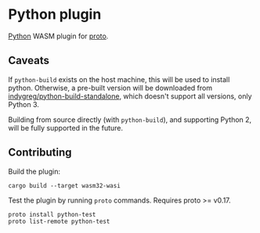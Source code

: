 # Python plugin

[Python](https://www.python.org/) WASM plugin for [proto](https://github.com/moonrepo/proto).

## Caveats

If `python-build` exists on the host machine, this will be used to install python. Otherwise, a pre-built version will be downloaded from [indygreg/python-build-standalone](https://github.com/indygreg/python-build-standalone), which doesn't support all versions, only Python 3.

Building from source directly (with `python-build`), and supporting Python 2, will be fully supported in the future.

## Contributing

Build the plugin:

```shell
cargo build --target wasm32-wasi
```

Test the plugin by running `proto` commands. Requires proto >= v0.17.

```shell
proto install python-test
proto list-remote python-test
```
